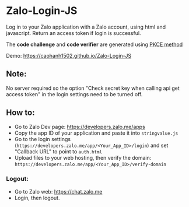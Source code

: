 # Zalo-Login-JS
Log in to your Zalo application with a Zalo account, using html and javascript. Return an access token if login is successful.

The **code challenge** and **code verifier** are generated using [PKCE method](https://www.oauth.com/oauth2-servers/pkce/)

Demo: https://caohanh1502.github.io/Zalo-Login-JS
## Note:
No server required so the option "Check secret key when calling api get access token" in the login settings need to be turned off.
## How to:
- Go to Zalo Dev page: https://developers.zalo.me/apps
- Copy the app ID of your application and paste it into ```stringvalue.js```
- Go to the login settings (```https://developers.zalo.me/app/<Your_App_ID>/login```) and set "Callback URL" to point to ```auth.html``` 
- Upload files to your web hosting, then verify the domain: ```https://developers.zalo.me/app/<Your_App_ID>/verify-domain```

### Logout:
- Go to Zalo web: https://chat.zalo.me
- Login, then logout.
